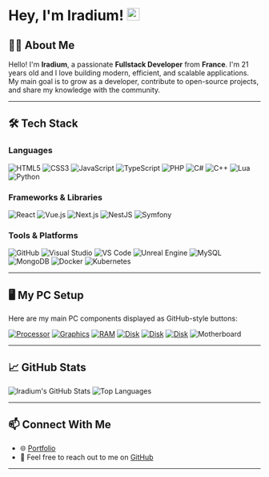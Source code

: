 # Hey, I'm Iradium! <img src="https://cdn.discordapp.com/emojis/658742777248481291.gif" width=25> 

## 👨‍💻 About Me
Hello! I'm **Iradium**, a passionate **Fullstack Developer** from **France**. I'm 21 years old and I love building modern, efficient, and scalable applications. My main goal is to grow as a developer, contribute to open-source projects, and share my knowledge with the community.

---

## 🛠️ Tech Stack

### **Languages**

![HTML5](https://img.shields.io/badge/HTML5-E34F26?style=for-the-badge&logo=html5&logoColor=white)
![CSS3](https://img.shields.io/badge/CSS3-1572B6?style=for-the-badge&logo=css3&logoColor=white)
![JavaScript](https://img.shields.io/badge/JavaScript-F7DF1E?style=for-the-badge&logo=javascript&logoColor=black)
![TypeScript](https://img.shields.io/badge/TypeScript-3178C6?style=for-the-badge&logo=typescript&logoColor=white)
![PHP](https://img.shields.io/badge/PHP-777BB4?style=for-the-badge&logo=php&logoColor=white)
![C#](https://img.shields.io/badge/C%23-239120?style=for-the-badge&logo=c-sharp&logoColor=white)
![C++](https://img.shields.io/badge/C%2B%2B-00599C?style=for-the-badge&logo=c%2B%2B&logoColor=white)
![Lua](https://img.shields.io/badge/Lua-2C2D72?style=for-the-badge&logo=lua&logoColor=white)
![Python](https://img.shields.io/badge/Python-3776AB?style=for-the-badge&logo=python&logoColor=white)

### **Frameworks & Libraries**

![React](https://img.shields.io/badge/React-61DAFB?style=for-the-badge&logo=react&logoColor=black)
![Vue.js](https://img.shields.io/badge/Vue.js-35495E?style=for-the-badge&logo=vue.js&logoColor=4FC08D)
![Next.js](https://img.shields.io/badge/Next.js-000000?style=for-the-badge&logo=next.js&logoColor=white)
![NestJS](https://img.shields.io/badge/NestJS-E0234E?style=for-the-badge&logo=nestjs&logoColor=white)
![Symfony](https://img.shields.io/badge/Symfony-000000?style=for-the-badge&logo=symfony&logoColor=white)


### **Tools & Platforms**

![GitHub](https://img.shields.io/badge/GitHub-181717?style=for-the-badge&logo=github&logoColor=white)
![Visual Studio](https://img.shields.io/badge/Visual%20Studio-5C2D91?style=for-the-badge&logo=visual-studio&logoColor=white)
![VS Code](https://img.shields.io/badge/VS%20Code-007ACC?style=for-the-badge&logo=visual-studio-code&logoColor=white)
![Unreal Engine](https://img.shields.io/badge/Unreal%20Engine-0E1128?style=for-the-badge&logo=unreal-engine&logoColor=white)
![MySQL](https://img.shields.io/badge/MySQL-4479A1?style=for-the-badge&logo=mysql&logoColor=white)
![MongoDB](https://img.shields.io/badge/MongoDB-47A248?style=for-the-badge&logo=mongodb&logoColor=white)
![Docker](https://img.shields.io/badge/Docker-2496ED?style=for-the-badge&logo=docker&logoColor=white)
![Kubernetes](https://img.shields.io/badge/Kubernetes-326CE5?style=for-the-badge&logo=kubernetes&logoColor=white)

---

## 🖥️ My PC Setup

Here are my main PC components displayed as GitHub-style buttons:

[![Processor](https://img.shields.io/badge/Processor-Intel%20Core%20i5%2013th%20gen-0071C5?style=for-the-badge&logo=intel&logoColor=white)](https://www.intel.com/)
[![Graphics](https://img.shields.io/badge/Graphics-NVIDIA%20RTX%204070%20ti-76B900?style=for-the-badge&logo=nvidia&logoColor=white)](https://www.nvidia.com/)
[![RAM](https://img.shields.io/badge/RAM-32GB%20DDR4-008080?style=for-the-badge)]()
[![Disk](https://img.shields.io/badge/Disk-1TB%20NVMe%20SSD-FFA500?style=for-the-badge)]()
[![Disk](https://img.shields.io/badge/Disk-2TB%20SSD-FFA500?style=for-the-badge)]()
[![Disk](https://img.shields.io/badge/Disk-4TB%20HDD-FFA500?style=for-the-badge)]()
![Motherboard](https://img.shields.io/badge/Motherboard-ASUS%20ROG%20STRIX%20B760-F10?style=for-the-badge)


---

## 📈 GitHub Stats

![Iradium's GitHub Stats](https://github-readme-stats.vercel.app/api?username=Iradium59&show_icons=true&theme=radical)
![Top Languages](https://github-readme-stats.vercel.app/api/top-langs/?username=Iradium59&layout=compact&theme=radical)

---

## 📫 Connect With Me

- 🌐 [Portfolio](samuel-def.fr)
- 💬 Feel free to reach out to me on [GitHub](https://github.com/Iradium59)

---
